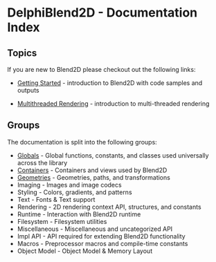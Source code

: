 # DelphiBlend2D - Documentation Index

## Topics

If you are new to Blend2D please checkout out the following links:

* [Getting Started](GettingStarted.md) - introduction to Blend2D with code samples and outputs

* [Multithreaded Rendering](MultithreadedRendering.md) - introduction to multi-threaded rendering

## Groups

The documentation is split into the following groups:

* [Globals](Globals.md) - Global functions, constants, and classes used universally across the library
* [Containers](Containers.md) - Containers and views used by Blend2D
* [Geometries](Geometries.md) - Geometries, paths, and transformations
* Imaging - Images and image codecs
* Styling - Colors, gradients, and patterns
* Text - Fonts & Text support
* Rendering - 2D rendering context API, structures, and constants
* Runtime - Interaction with Blend2D runtime
* Filesystem - Filesystem utilities
* Miscellaneous - Miscellaneous and uncategorized API
* Impl API - API required for extending Blend2D functionality
* Macros - Preprocessor macros and compile-time constants
* Object Model - Object Model & Memory Layout
